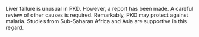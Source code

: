 Liver failure is unusual in PKD. However, a report has been made. A careful review of other causes is required. Remarkably, PKD may protect against malaria. Studies from Sub-Saharan Africa and Asia are supportive in this regard.